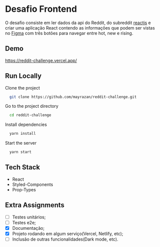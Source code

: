 # Desafio Frontend

O desafio consiste em ler dados da api do Reddit, do subreddit [reactjs](https://www.reddit.com/r/reactjs/) e criar uma aplicação React contendo as informações que podem ser vistas no [Figma](https://www.figma.com/file/PPvIPPITdlgZo9CeGDVezk/DesafioWinnin?node-id=0%3A1) com três botões para navegar entre hot, new e rising.

## Demo

https://reddit-challenge.vercel.app/

## Run Locally

Clone the project

```bash
  git clone https://github.com/mayrazan/reddit-challenge.git
```

Go to the project directory

```bash
  cd reddit-challenge
```

Install dependencies

```bash
  yarn install
```

Start the server

```bash
  yarn start
```

## Tech Stack

- React
- Styled-Components
- Prop-Types

## Extra Assignments

- [ ] Testes unitários;
- [ ] Testes e2e;
- [x] Documentação;
- [x] Projeto rodando em algum serviço(Vercel, Netlify, etc);
- [ ] Inclusão de outras funcionalidades(Dark mode, etc).
